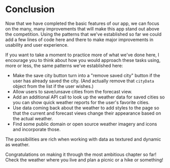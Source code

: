 # Conclusion
Now that we have completed the basic features of our app, we can focus on the many, many improvements that will make this app stand out above the competition. Using the patterns that we've established so far we could add a few lines of code here and there to make major improvements in usability and user experience. 

If you want to take a moment to practice more of what we've done here, I encourage you to think about how you would approach these tasks using, more or less, the same patterns we've established here:

* Make the save city button turn into a "remove saved city" button if the user has already saved the city. (And actually remove that `cityData` object from the list if the user wishes.)
* Allow users to save/unsave cities from the forecast view.
* Add an additional API call to look up the weather data for saved cities so you can show quick weather reports for the user's favorite cities.
* Use data coming back about the weather to add styles to the page so that the current and forecast views change their appearance based on the actual weather.
* Find some public domain or open source weather imagery and icons and incorporate those.

The possibilities are rich when working with data as textured and dynamic as weather. 

Congratulations on making it through the most ambitious chapter so far! Check the weather where you live and plan a picnic or a hike or something!